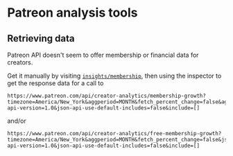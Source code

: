 # Patreon analysis tools

## Retrieving data

Patreon API doesn't seem to offer membership or financial data for creators.

Get it manually by visiting [`insights/membership`](https://www.patreon.com/insights/membership),
then using the inspector to get the response data for a call to


```
https://www.patreon.com/api/creator-analytics/membership-growth?timezone=America/New_York&aggperiod=MONTH&fetch_percent_change=false&aggregateby=tier_id&json-api-version=1.0&json-api-use-default-includes=false&include=[]
```

and/or

```
https://www.patreon.com/api/creator-analytics/free-membership-growth?timezone=America/New_York&aggperiod=MONTH&fetch_percent_change=false&json-api-version=1.0&json-api-use-default-includes=false&include=[]
```
